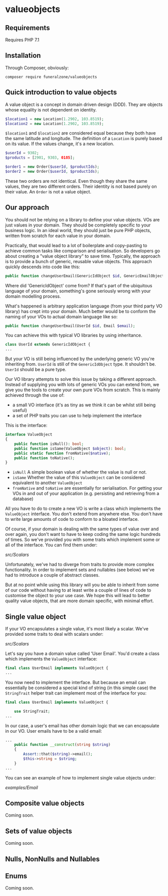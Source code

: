 # valueobjects #

## Requirements ##

Requires PHP 7.1

## Installation ##

Through Composer, obviously:

```
composer require funeralzone/valueobjects
```

## Quick introduction to value objects ##

A value object is a concept in domain driven design (DDD). They are objects whose equality is not dependent on identity.

```php
$location1 = new Location(1.2902, 103.8519);
$location2 = new Location(1.2902, 103.8519);
```

`$location1` and `$location2` are considered equal because they both have the same latitude and longitude. The definition of a `Location` is purely based on its value. If the values change, it's a new location.

```php
$userId = 9302;
$products = [2901, 9303, 0185];

$order1 = new Order($userId, $productIds);
$order2 = new Order($userId, $productIds);
```

These two orders are not identical. Even though they share the same values, they are two different orders. Their identity is not based purely on their value. An `Order` is not a value object.

## Our approach ##

You should not be relying on a library to define your value objects. VOs are just values in your domain. They should be completely specific to your business logic. In an ideal world, they should just be pure PHP objects, written from scratch for each value in your domain.

Practically, that would lead to a lot of boilerplate and copy-pasting to achieve common tasks like comparison and serialisation. So developers go about creating a "value object library" to save time. Typically, the approach is to provide a bunch of generic, reusable value objects. This approach quickly descends into code like this:

```php
public function changeUserEmail(GenericIdObject $id, GenericEmailObject $email);
```

Where did 'GenericIdObject' come from? If that's part of the ubiquitous language of your domain, something's gone seriously wrong with your domain modelling process.

What's happened is arbitrary application language (from your third party VO library) has crept into your domain. Much better would be to conform the naming of your VOs to actual domain language like so:

```php
public function changeUserEmail(UserId $id, Email $email);
```

You can achieve this with typical VO libraries by using inheritance.

```php
class UserId extends GenericIdObject {
...
```

But your VO is still being influenced by the underlying generic VO you're inheriting from. `UserId` is still of the `GenericIdObject` type. It shouldn't be. `UserId` should be a pure type.

Our VO library attempts to solve this issue by taking a different approach. Instead of supplying you with lots of generic VOs you can extend from, we give you the tools to create your own pure VOs from scratch. This is mainly achieved through the use of:

* a small VO interface (it's as tiny as we think it can be whilst still being useful)
* a set of PHP traits you can use to help implement the interface

This is the interface:

```php
interface ValueObject
{
    public function isNull(): bool;
    public function isSame(ValueObject $object): bool;
    public static function fromNative($native);
    public function toNative();
}
```

* `isNull` A simple boolean value of whether the value is null or not.
* `isSame` Whether the value of this `ValueObject` can be considered equivalent to another `ValueObject`
* `fromNative` and `toNative` are essentially for serialisation. For getting your VOs in and out of your application (e.g. persisting and retrieving from a database)

All you have to do to create a new VO is write a class which implements the `ValueObject` interface. You don't extend from anywhere else. You don't have to write large amounts of code to conform to a bloated interface.

Of course, if your domain is dealing with the same types of value over and over again, you don't want to have to keep coding the same logic hundreds of times. So we've provided you with some traits which implement some or all of the interface. You can find them under:

*src/Scalars*

Unfortunately, we've had to diverge from traits to provide more complex functionality. In order to implement sets and nullables (see below) we've had to introduce a couple of abstract classes.

But at no point while using this library will you be able to inherit from some of our code without having to at least write a couple of lines of code to customise the object to your use case. We hope this will lead to better quality value objects, that are more domain specific, with minimal effort.

## Single value object ##

If your VO encapsulates a single value, it's most likely a scalar. We've provided some traits to deal with scalars under:

*src/Scalars*

Let's say you have a domain value called 'User Email'. You'd create a class which implements the `ValueObject` interface:

```php
final class UserEmail implements ValueObject {
...
```

You now need to implement the interface. But because an email can essentially be considered a special kind of string (in this simple case) the `StringTrait` helper trait can implement most of the interface for you:

```php
final class UserEmail implements ValueObject {

    use StringTrait;
...
```

In our case, a user's email has other domain logic that we can encapsulate in our VO. User emails have to be a valid email:

```php
...
    public function __construct(string $string)
    {
        Assert::that($string)->email();
        $this->string = $string;
    }
...
```

You can see an example of how to implement single value objects under:

*examples/Email*

## Composite value objects ##

Coming soon.

## Sets of value objects ##

Coming soon.

## Nulls, NonNulls and Nullables ##

## Enums ##

Coming soon.